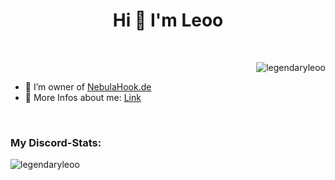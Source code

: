 <h1 align="center">Hi 👋 I'm Leoo</h1>
<p align="right" style="margin-top: 50px;"> <img src="https://komarev.com/ghpvc/?username=legendaryleoo&label=Profile%20views&color=0e75b6&style=plastic" alt="legendaryleoo" /> </p>

- 🔭 I’m owner of [NebulaHook.de](https://nebulahook.de)
- 🔭 More Infos about me: [Link](https://leoohvh.de)

<br>


<h3 align="left">My Discord-Stats: </h3>
<p><img align="center" src="https://lanyard-profile-readme.vercel.app/api/351661012627226625" alt="legendaryleoo" /></p>

<br>

